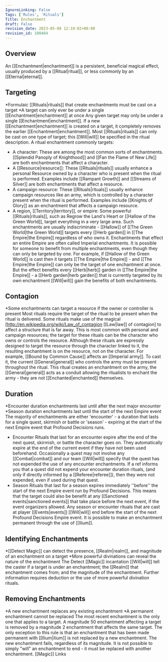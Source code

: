 ```yaml
---
IgnoreLinking: False
Tags: ['Rules', 'Rituals']
Title: Enchantment
draft: False
revision_date: 2023-05-09 12:19:02+00:00
revision_id: 100484
---
```


## Overview
An [[Enchantment|enchantment]] is a persistent, beneficial magical effect, usually produced by a [[Ritual|ritual]], or less commonly by an [[Eternal|eternal]]. 
## Targeting
*Formulaic [[Rituals|rituals]] that create enchantments must be cast on a target
*A target can only ever be under a single [[Enchantment|enchantment]] at once
Any given target may only be under a single [[Enchantment|enchantment]]. If a new [[Enchantment|enchantment]] is created on a target, it completely removes the earlier [[Enchantment|enchantment]]. Most [[Rituals|rituals]] can only be cast on one type of target; this [[Will|will]] be specified in the ritual description.
A ritual enchantment commonly targets:
* A character: These are among the most common sorts of enchantments. [[Splendid Panoply of Knighthood]] and [[Fan the Flame of New Life]] are both enchantments that affect a character.
* A [[Resource|resource]]: These [[Rituals|rituals]] usually enhance a personal Resource owned by a character who is present when the ritual is performed. Examples include [[Rampant Growth]] and [[Streams of Silver]] are both enchantments that affect a resource.
* A campaign resource: These [[Rituals|rituals]] usually enhance campaign resources like an army, which is controlled by a character present when the ritual is performed. Examples include [[Knights of Glory]] as an enchantment that affects a campaign resource.
* A region, [[Territory|territory]], or empire: Some powerful [[Rituals|rituals]], such as Regrow the Land's Heart or [[Hallow of the Green World]], target everything in a very large area. Such enchantments are usually indiscriminate - [[Hallow]] of [[The Green World|the Green World]] targets every [[Herb garden]] in [[The Empire|the Empire]] regardless of who owns it. Enchantments that effect an entire Empire are often called Imperial enchantments.
It is possible for someone to benefit from multiple enchantments, even though they can only be targeted by one. For example, if [[Hallow of the Green World]] is cast then it targets [[The Empire|the Empire]] - and [[The Empire|the Empire]] can only be the target of one enchantment at once. But the effect benefits every [[Herb|herb]] garden in [[The Empire|the Empire]] - a [[Herb garden|herb garden]] that is currently targeted by its own enchantment [[Will|will]] gain the benefits of both enchantments.
## Contagion
*Some enchantments can target a resource if the owner or controller is present
Most rituals require the target of the ritual to be present when the ritual is delivered. Some rituals make use of the magical [http://en.wikipedia.org/wiki/Law_of_contagion [[Law|law]] of contagion] to affect a structure that is far away. This is most common with personal and campaign resources; the target for these rituals can be the character who owns or controls the resource. Although these rituals are  expressly designed to target the resource through the character linked to it, the resulting enchantment is on the resource, not on the character.
For example, [[Bound by Common Cause]] affects an [[Imperial army]]. To cast it, the current [[General|general]] who controls the army must be present throughout the ritual. This ritual creates an enchantment on the army, the [[General|general]] acts as a conduit allowing the ritualists to enchant the army - they are not [[Enchanted|enchanted]] themselves.
## Duration
*Encounter duration enchantments last until after the next major encounter
*Season duration enchantments last until the start of the next Empire event
The majority of enchantments are either 'encounter' - a duration that lasts for a single quest, skirmish or battle or 'season' - expiring at the start of the next Empire event that Profound Decisions runs.
* Encounter Rituals that last for an encounter expire after the end of the next quest, skirmish, or battle the character goes on. They automatically expire at the end of the current event if they have not been used beforehand. Occasionally a quest may not involve any [[Combat|combat]] and our team [[Will|will]] specify that the quest has not expended the use of any encounter enchantments. If a ref informs you that a quest did not expend your encounter duration rituals, (and only if directly informed by a [[Referee|referee]]), then they were not expended, even if used during that quest.
* Season Rituals that last for a season expires immediately ''before'' the start of the next Empire event run by Profound Decisions. This means that the target could also be benefit at any [[Sanctioned events|sanctioned events]] that take place before the next event, if the event organizers allowed. Any season or encounter rituals that are cast at player [[Events|events]] [[Will|will]] end before the start of the next Profound Decisions Empire event.
It is possible to make an enchantment permanent through the use of [[Ilium]].
## Identifying Enchantments
*[[Detect Magic]] can detect the presence, [[Realm|realm]], and magnitude of an enchantment on a target
*More powerful divinations can reveal the nature of the enchantment
The Detect [[Magic]] incantation [[Will|will]] tell the caster if a target is under an enchantment; the [[Realm]] that enchantment comes from; and the magnitude of the enchantment. Further information requires deduction or the use of more powerful divination rituals.
## Removing Enchantments
*A new enchantment replaces any existing enchantment
*A permanent enchantment cannot be replaced
The most recent enchantment is the only one that applies to a target. A magnitude 50 enchantment affecting a target is removed by a magnitude 2 enchantment that affects the same target. The only exception to this rule is that an enchantment that has been made permanent with [[Ilium|ilium]] is not replaced by a new enchantment. The new enchantment fails, regardless of its magnitude.
It is not possible to simply "will" an enchantment to end - it must be replaced with another enchantment.
[[Magic]] Links